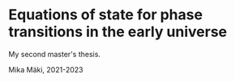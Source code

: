 # Equations of state for phase transitions in the early universe

My second master's thesis.

Mika Mäki, 2021-2023
